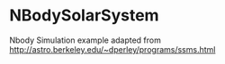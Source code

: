 NBodySolarSystem
================

Nbody Simulation example adapted from http://astro.berkeley.edu/~dperley/programs/ssms.html